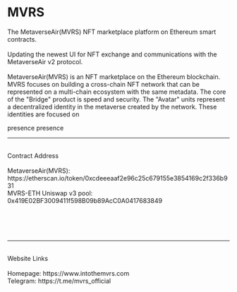 # MVRS

The MetaverseAir(MVRS) NFT marketplace platform on Ethereum smart contracts.
<br/><br/> Updating the newest UI for NFT exchange and communications with the MetaverseAir v2 protocol.
<br/><br/> MetaverseAir(MVRS) is an NFT marketplace on the Ethereum blockchain. MVRS focuses on building a cross-chain NFT network that can be represented on a multi-chain ecosystem with the same metadata. The core of the "Bridge" product is speed and security. The "Avatar" units represent a decentralized identity in the metaverse created by the network. These identities are focused on 

<span class="pl-en">presence</span>
<span class="pl-c1">presence</span>



<hr/>
<br/> Contract Address
<br/><br/>MetaverseAir(MVRS): https://etherscan.io/token/0xcdeeeaaf2e96c25c679155e3854169c2f336b931
<br/>MVRS-ETH Uniswap v3 pool: 0x419E02BF3009411f598B09b89AcC0A0417683849
<br/><br/><br/><br/><br/>

<hr/>
<br/> Website Links
<br/><br/> Homepage: https://www.intothemvrs.com
<br/> Telegram: https://t.me/mvrs_official
<br/><br/><br/><br/><br/>

